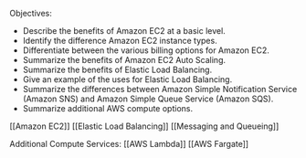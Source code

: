 Objectives:
- Describe the benefits of Amazon EC2 at a basic level.
- Identify the difference Amazon EC2 instance types.
- Differentiate between the various billing options for Amazon EC2.
- Summarize the benefits of Amazon EC2 Auto Scaling.
- Summarize the benefits of Elastic Load Balancing.
- Give an example of the uses for Elastic Load Balancing.
- Summarize the differences between Amazon Simple Notification Service (Amazon SNS) and Amazon Simple Queue Service (Amazon SQS).
- Summarize additional AWS compute options.

[[Amazon EC2]]
[[Elastic Load Balancing]]
[[Messaging and Queueing]]

Additional Compute Services:
[[AWS Lambda]]
[[AWS Fargate]]
